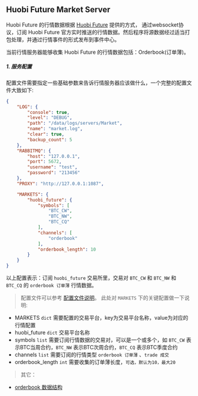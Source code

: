 
## Huobi Future Market Server

Huobi Future 的行情数据根据 [Huobi Future](https://github.com/huobiapi/API_Docs/wiki/WS_api_reference_Derivatives) 提供的方式，
通过websocket协议，订阅 Huobi Future 官方实时推送的行情数据。然后程序将源数据经过适当打包处理，并通过行情事件的形式发布到事件中心。

当前行情服务器能够收集 Huobi Future 的行情数据包括：Orderbook(订单薄)。

##### 1. 服务配置

配置文件需要指定一些基础参数来告诉行情服务器应该做什么，一个完整的配置文件大致如下:

```json
{
    "LOG": {
        "console": true,
        "level": "DEBUG",
        "path": "/data/logs/servers/Market",
        "name": "market.log",
        "clear": true,
        "backup_count": 5
    },
    "RABBITMQ": {
        "host": "127.0.0.1",
        "port": 5672,
        "username": "test",
        "password": "213456"
    },
    "PROXY": "http://127.0.0.1:1087",

    "MARKETS": {
        "huobi_future": {
            "symbols": [
                "BTC_CW",
                "BTC_NW",
                "BTC_CQ"
            ],
            "channels": [
                "orderbook"
            ],
            "orderbook_length": 10
        }
    }
}
```
以上配置表示：订阅 `huobi_future` 交易所里，交易对 `BTC_CW` 和 `BTC_NW` 和 `BTC_CQ` 的 `orderbook 订单薄` 行情数据。

> 配置文件可以参考 [配置文件说明](https://github.com/TheNextQuant/thenextquant/blob/master/docs/configure/README.md)。
> 此处对 `MARKETS` 下的关键配置做一下说明:
- MARKETS `dict` 需要配置的交易平台，key为交易平台名称，value为对应的行情配置
- huobi_future `dict` 交易平台名称
- symbols `list` 需要订阅行情数据的交易对，可以是一个或多个，如 `BTC_CW` 表示BTC当周合约，`BTC_NW` 表示BTC次周合约，`BTC_CQ` 表示BTC季度合约
- channels `list` 需要订阅的行情类型 `orderbook 订单薄` 、`trade 成交`
- orderbook_length `int` 需要收集的订单薄长度，`可选，默认为10，最大20`


> 其它：
- [orderbook 数据结构](https://github.com/TheNextQuant/thenextquant/blob/master/docs/market.md#21-%E8%AE%A2%E5%8D%95%E8%96%84orderbook)
